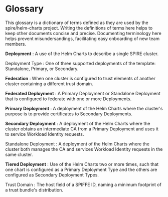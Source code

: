 <!-- vim: ft=markdown colorcolumn=72
-->
# Glossary

This glossary is a dictionary of terms defined as they are used by the
spire/helm-charts project.  Writing the definitions of terms here helps
to keep other documents concise and precise.  Documenting terminology
here helps prevent misundersandings, facilitating easy onboarding of new
team members.

**Deployment**
: A use of the Helm Charts to describe a single SPIRE cluster.

Deployment Type
: One of three supported deployments of the template: Standalone, 
Primary, or Secondary.

**Federation**
: When one cluster is configured to trust elements of another cluster
containing a different trust domain.

**Federated Deployment**
: A Primary Deployment or Standalone Deployment that is configured
to federate with one or more Deployments.

**Primary Deployment**
: A deployment of the Helm Charts where the cluster's purpose is to
provide certificates to Secondary Deployments.

**Secondary Deployment**
: A deployment of the Helm Charts where the cluster obtains an
intermediate CA from a Primary Deployment and uses it to service
Workload Identity requests.

Standalone Deployment
: A deployment of the Helm Charts where the cluster both manages the CA
and services Workload Identity requests in the same cluster.

**Tiered Deployment**
: Use of the Helm Charts two or more times, such that one chart is
configured as a Primary Deployment Type and the others are configured as
Secondary Deployment Types.

Trust Domain
: The host field of a SPIFFE ID, naming a minimum footprint of a trust
bundle's distribution.
